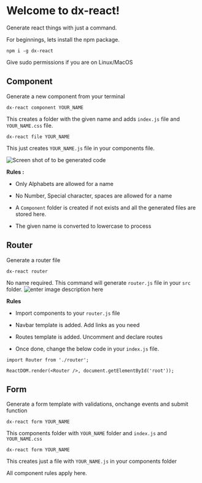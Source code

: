 
# Welcome to dx-react!

  

Generate react things with just a command.

For beginnings, lets install the npm package.

    npm i -g dx-react

Give sudo permissions if you are on Linux/MacOS

  

## Component

  

Generate a new component from your terminal

    dx-react component YOUR_NAME

This creates a folder with the given name and adds `index.js` file  and `YOUR_NAME.css` file.

    dx-react file YOUR_NAME
    
This just creates `YOUR_NAME.js` file in your components file.

![Screen shot of to be generated code](http://i66.tinypic.com/2ldvt48.jpg)

  
  

**Rules :**

  

- Only Alphabets are allowed for a name

- No Number, Special character, spaces are allowed for a name

- A `Component` folder is created if not exists and all the generated files are stored here.

- The given name is converted to lowercase to process

  

## Router

Generate a router file

    dx-react router

No name required. This command will generate `router.js` file in your `src` folder.
![enter image description here](http://i66.tinypic.com/2ljmjab.png)
  

**Rules**

  

- Import components to your `router.js` file

- Navbar template is added. Add links as you need

- Routes template is added. Uncomment and declare routes

- Once done, change the below code in your `index.js` file.

  

`import Router from './router';`

  

`ReactDOM.render(<Router />, document.getElementById('root'));`

  

## Form

  

Generate a form template with validations, onchange events and submit function 

    dx-react form YOUR_NAME

This components folder with `YOUR_NAME` folder and `index.js` and `YOUR_NAME.css`

    dx-react form YOUR_NAME
This creates just a file with `YOUR_NAME.js` in your components folder


All component rules apply here.
